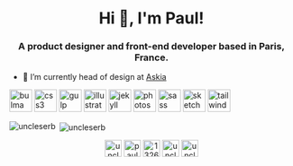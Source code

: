 <h1 align="center">Hi 👋, I'm Paul!</h1>
<h3 align="center">A product designer and front-end developer based in Paris, France.</h3>

- 🔭 I’m currently head of design at [Askia](https://www.askia.com)

<p align="left"><img src="https://raw.githubusercontent.com/gilbarbara/logos/804dc257b59e144eaca5bc6ffd16949752c6f789/logos/bulma.svg" alt="bulma" width="40" height="40"/> <img src="https://devicons.github.io/devicon/devicon.git/icons/css3/css3-original-wordmark.svg" alt="css3" width="40" height="40"/> <img src="https://devicons.github.io/devicon/devicon.git/icons/gulp/gulp-plain.svg" alt="gulp" width="40" height="40"/> <img src="https://www.vectorlogo.zone/logos/adobe_illustrator/adobe_illustrator-icon.svg" alt="illustrator" width="40" height="40"/> <img src="https://www.vectorlogo.zone/logos/jekyllrb/jekyllrb-icon.svg" alt="jekyll" width="40" height="40"/> <img src="https://devicons.github.io/devicon/devicon.git/icons/photoshop/photoshop-plain.svg" alt="photoshop" width="40" height="40"/> <img src="https://devicons.github.io/devicon/devicon.git/icons/sass/sass-original.svg" alt="sass" width="40" height="40"/> <img src="https://www.vectorlogo.zone/logos/sketchapp/sketchapp-icon.svg" alt="sketch" width="40" height="40"/> <img src="https://www.vectorlogo.zone/logos/tailwindcss/tailwindcss-icon.svg" alt="tailwind" width="40" height="40"/></p><p><img align="left" src="https://github-readme-stats.vercel.app/api/top-langs/?username=uncleserb&layout=compact&hide=html" alt="uncleserb" /></p>

<p>&nbsp;<img align="center" src="https://github-readme-stats.vercel.app/api?username=uncleserb&show_icons=true" alt="uncleserb" /></p>

<p align="center">
<a href="https://twitter.com/uncleserb" target="blank"><img align="center" src="https://cdn.jsdelivr.net/npm/simple-icons@3.0.1/icons/twitter.svg" alt="uncleserb" height="30" width="30" /></a>
<a href="https://linkedin.com/in/paulmcduffeenevin" target="blank"><img align="center" src="https://cdn.jsdelivr.net/npm/simple-icons@3.0.1/icons/linkedin.svg" alt="paulmcduffeenevin" height="30" width="30" /></a>
<a href="https://stackoverflow.com/users/13267139" target="blank"><img align="center" src="https://cdn.jsdelivr.net/npm/simple-icons@3.0.1/icons/stackoverflow.svg" alt="13267139" height="30" width="30" /></a>
<a href="https://instagram.com/uncleserb" target="blank"><img align="center" src="https://cdn.jsdelivr.net/npm/simple-icons@3.0.1/icons/instagram.svg" alt="uncleserb" height="30" width="30" /></a>
<a href="https://dribbble.com/uncleserb" target="blank"><img align="center" src="https://cdn.jsdelivr.net/npm/simple-icons@3.0.1/icons/dribbble.svg" alt="uncleserb" height="30" width="30" /></a>
</p>
